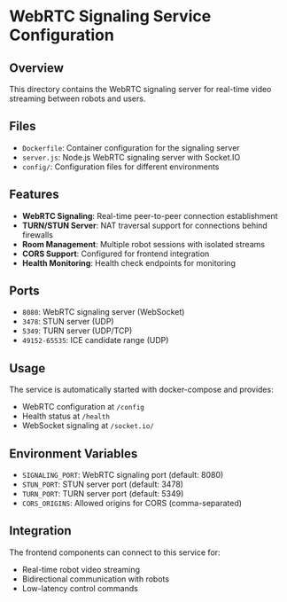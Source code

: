 # WebRTC Signaling Service Configuration

## Overview
This directory contains the WebRTC signaling server for real-time video streaming between robots and users.

## Files
- `Dockerfile`: Container configuration for the signaling server
- `server.js`: Node.js WebRTC signaling server with Socket.IO
- `config/`: Configuration files for different environments

## Features
- **WebRTC Signaling**: Real-time peer-to-peer connection establishment
- **TURN/STUN Server**: NAT traversal support for connections behind firewalls
- **Room Management**: Multiple robot sessions with isolated streams
- **CORS Support**: Configured for frontend integration
- **Health Monitoring**: Health check endpoints for monitoring

## Ports
- `8080`: WebRTC signaling server (WebSocket)
- `3478`: STUN server (UDP)
- `5349`: TURN server (UDP/TCP)
- `49152-65535`: ICE candidate range (UDP)

## Usage
The service is automatically started with docker-compose and provides:
- WebRTC configuration at `/config`
- Health status at `/health`
- WebSocket signaling at `/socket.io/`

## Environment Variables
- `SIGNALING_PORT`: WebRTC signaling port (default: 8080)
- `STUN_PORT`: STUN server port (default: 3478)
- `TURN_PORT`: TURN server port (default: 5349)
- `CORS_ORIGINS`: Allowed origins for CORS (comma-separated)

## Integration
The frontend components can connect to this service for:
- Real-time robot video streaming
- Bidirectional communication with robots
- Low-latency control commands